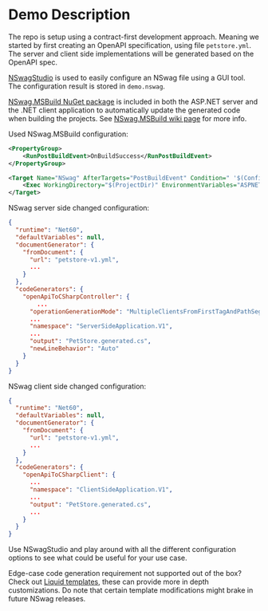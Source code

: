 # Demo Description

The repo is setup using a contract-first development approach. Meaning we started by first creating an OpenAPI specification, using file `petstore.yml`. The server and client side implementations will be generated based on the OpenAPI spec.

[NSwagStudio](https://github.com/RicoSuter/NSwag/wiki/NSwagStudio) is used to easily configure an NSwag file using a GUI tool. The configuration result is stored in `demo.nswag`.

[NSwag.MSBuild NuGet package](https://www.nuget.org/packages/NSwag.MSBuild) is included in both the ASP.NET server and the .NET client application to automatically update the generated code when building the projects. See [NSwag.MSBuild wiki page](https://github.com/RicoSuter/NSwag/wiki/NSwag.MSBuild) for more info.

Used NSwag.MSBuild configuration:
```xml
<PropertyGroup>
    <RunPostBuildEvent>OnBuildSuccess</RunPostBuildEvent>
</PropertyGroup>

<Target Name="NSwag" AfterTargets="PostBuildEvent" Condition=" '$(Configuration)' == 'Debug' ">
    <Exec WorkingDirectory="$(ProjectDir)" EnvironmentVariables="ASPNETCORE_ENVIRONMENT=Development" Command="$(NSwagExe_Net60) run v1/demo.nswag /variables:Configuration=$(Configuration)" />
</Target>
```

NSwag server side changed configuration:
```json
{
  "runtime": "Net60",
  "defaultVariables": null,
  "documentGenerator": {
    "fromDocument": {
      "url": "petstore-v1.yml",
      ...
    }
  },
  "codeGenerators": {
    "openApiToCSharpController": {
        ...
      "operationGenerationMode": "MultipleClientsFromFirstTagAndPathSegments",
      ...
      "namespace": "ServerSideApplication.V1",
      ...
      "output": "PetStore.generated.cs",
      "newLineBehavior": "Auto"
    }
  }
}
```

NSwag client side changed configuration:
```json
{
  "runtime": "Net60",
  "defaultVariables": null,
  "documentGenerator": {
    "fromDocument": {
      "url": "petstore-v1.yml",
      ...
    }
  },
  "codeGenerators": {
    "openApiToCSharpClient": {
      ...
      "namespace": "ClientSideApplication.V1",
      ...
      "output": "PetStore.generated.cs",
      ...
    }
  }
}
```

Use NSwagStudio and play around with all the different configuration options to see what could be useful for your use case.

Edge-case code generation requirement not supported out of the box? Check out [Liquid templates](https://github.com/RicoSuter/NSwag/wiki/Templates), these can provide more in depth customizations. Do note that certain template modifications might brake in future NSwag releases.
